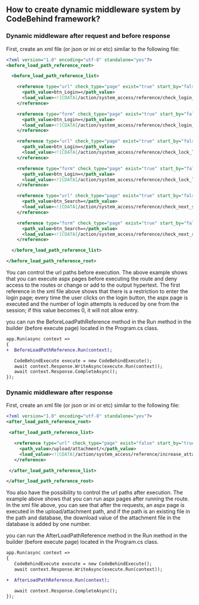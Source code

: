 ## How to create dynamic middleware system by CodeBehind framework?

### Dynamic middleware after request and before response

First, create an xml file (or json or ini or etc) similar to the following file:
```xml
<?xml version="1.0" encoding="utf-8" standalone="yes"?>
<before_load_path_reference_root>

  <before_load_path_reference_list>

    <reference type="url" check_type="page" exist="true" start_by="false" end_by="false" regex_match="false" active="false" reason="login_try_count_limitation_is_active">
      <path_value>btn_Login=</path_value>
      <load_value><![CDATA[/action/system_access/reference/check_login_try_count_limitation/Default.aspx]]></load_value>
    </reference>

    <reference type="form" check_type="page" exist="true" start_by="false" end_by="false" regex_match="false" active="false" reason="login_try_count_limitation_is_active">
      <path_value>btn_Login=</path_value>
      <load_value><![CDATA[/action/system_access/reference/check_login_try_count_limitation/Default.aspx]]></load_value>
    </reference>

    <reference type="url" check_type="page" exist="true" start_by="false" end_by="false" regex_match="false" active="true" reason="lock_login_is_active">
      <path_value>btn_Login=</path_value>
      <load_value><![CDATA[/action/system_access/reference/check_lock_login/Default.aspx]]></load_value>
    </reference>

    <reference type="form" check_type="page" exist="true" start_by="false" end_by="false" regex_match="false" active="true" reason="lock_login_is_active">
      <path_value>btn_Login=</path_value>
      <load_value><![CDATA[/action/system_access/reference/check_lock_login/Default.aspx]]></load_value>
    </reference>

    <reference type="url" check_type="page" exist="true" start_by="false" end_by="false" regex_match="false" active="true" reason="next_search_time_interval_limitation_is_active">
      <path_value>btn_Search=</path_value>
      <load_value><![CDATA[/action/system_access/reference/check_next_search_time_interval_limitation/Default.aspx]]></load_value>
    </reference>

    <reference type="form" check_type="page" exist="true" start_by="false" end_by="false" regex_match="false" active="true" reason="next_search_time_interval_limitation_is_active">
      <path_value>btn_Search=</path_value>
      <load_value><![CDATA[/action/system_access/reference/check_next_search_time_interval_limitation/Default.aspx]]></load_value>
    </reference>

  </before_load_path_reference_list>

</before_load_path_reference_root>
```

You can control the url paths before execution. The above example shows that you can execute aspx pages before executing the route and deny access to the routes or change or add to the output hypertext. The first reference in the xml file above shows that there is a restriction to enter the login page; every time the user clicks on the login button, the aspx page is executed and the number of login attempts is reduced by one from the session; if this value becomes 0, it will not allow entry.

you can run the BeforeLoadPathReference method in the Run method in the builder (before execute page) located in the Program.cs class.

```diff
app.Run(async context =>
{
+  BeforeLoadPathReference.Run(context);

   CodeBehindExecute execute = new CodeBehindExecute();
   await context.Response.WriteAsync(execute.Run(context));
   await context.Response.CompleteAsync();
});
```

### Dynamic middleware after response

 First, create an xml file (or json or ini or etc) similar to the following file:
 ```xml
<?xml version="1.0" encoding="utf-8" standalone="yes"?>
<after_load_path_reference_root>

  <after_load_path_reference_list>

    <reference type="url" check_type="page" exist="false" start_by="true" end_by="false" regex_match="false" active="true">
      <path_value>/upload/attachment/</path_value>
      <load_value><![CDATA[/action/system_access/reference/increase_attachment_visit/Default.aspx]]></load_value>
    </reference>

  </after_load_path_reference_list>

</after_load_path_reference_root>
```

You also have the possibility to control the url paths after execution. The example above shows that you can run aspx pages after running the route. In the xml file above, you can see that after the requests, an aspx page is executed in the upload/attachment path, and if the path is an existing file in the path and database, the download value of the attachment file in the database is added by one number.

you can run the AfterLoadPathReference method in the Run method in the builder (before execute page) located in the Program.cs class.

```diff
app.Run(async context =>
{
   CodeBehindExecute execute = new CodeBehindExecute();
   await context.Response.WriteAsync(execute.Run(context));

+  AfterLoadPathReference.Run(context);

   await context.Response.CompleteAsync();
});
```
